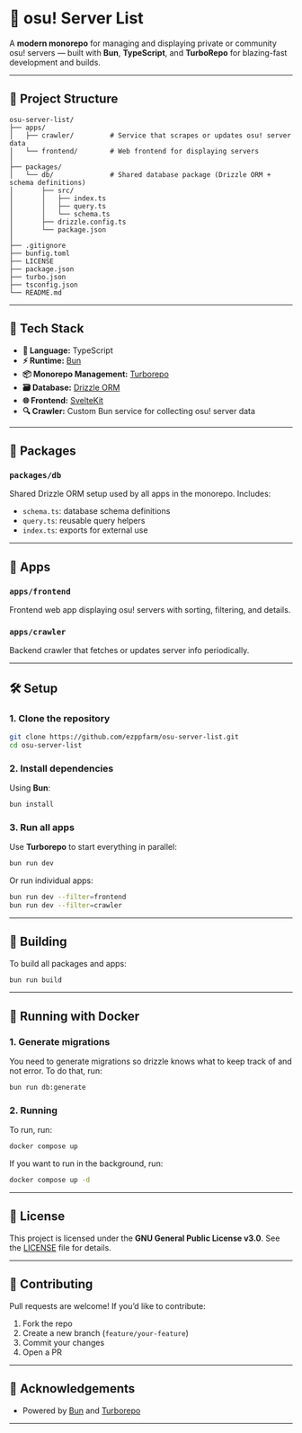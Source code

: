 # 🧭 osu! Server List

A **modern monorepo** for managing and displaying private or community osu! servers — built with **Bun**, **TypeScript**, and **TurboRepo** for blazing-fast development and builds.

---

## 📁 Project Structure

```
osu-server-list/
├── apps/
│   ├── crawler/         # Service that scrapes or updates osu! server data
│   └── frontend/        # Web frontend for displaying servers
│
├── packages/
│   └── db/              # Shared database package (Drizzle ORM + schema definitions)
│       ├── src/
│       │   ├── index.ts
│       │   ├── query.ts
│       │   └── schema.ts
│       ├── drizzle.config.ts
│       └── package.json
│
├── .gitignore
├── bunfig.toml
├── LICENSE
├── package.json
├── turbo.json
├── tsconfig.json
└── README.md
```

---

## 🚀 Tech Stack

- **🧠 Language:** TypeScript
- **⚡ Runtime:** [Bun](https://bun.sh/)
- **📦 Monorepo Management:** [Turborepo](https://turbo.build/repo)
- **🗃 Database:** [Drizzle ORM](https://orm.drizzle.team/)
- **🌐 Frontend:** [SvelteKit](https://svelte.dev/)
- **🔍 Crawler:** Custom Bun service for collecting osu! server data

---

## 🧩 Packages

### `packages/db`

Shared Drizzle ORM setup used by all apps in the monorepo.
Includes:

- `schema.ts`: database schema definitions
- `query.ts`: reusable query helpers
- `index.ts`: exports for external use

---

## 🧠 Apps

### `apps/frontend`

Frontend web app displaying osu! servers with sorting, filtering, and details.

### `apps/crawler`

Backend crawler that fetches or updates server info periodically.

---

## 🛠️ Setup

### 1. Clone the repository

```bash
git clone https://github.com/ezppfarm/osu-server-list.git
cd osu-server-list
```

### 2. Install dependencies

Using **Bun**:

```bash
bun install
```

### 3. Run all apps

Use **Turborepo** to start everything in parallel:

```bash
bun run dev
```

Or run individual apps:

```bash
bun run dev --filter=frontend
bun run dev --filter=crawler
```

---

## 🧱 Building

To build all packages and apps:

```bash
bun run build
```

---

## 🐋 Running with Docker

### 1. Generate migrations

You need to generate migrations so drizzle knows what to keep track of and not error. To do that, run:

```bash
bun run db:generate
```

### 2. Running

To run, run:

```bash
docker compose up
```

If you want to run in the background, run:

```bash
docker compose up -d
```

---

## 📜 License

This project is licensed under the **GNU General Public License v3.0**.
See the [LICENSE](./LICENSE) file for details.

---

## 🌟 Contributing

Pull requests are welcome!
If you’d like to contribute:

1. Fork the repo
2. Create a new branch (`feature/your-feature`)
3. Commit your changes
4. Open a PR

---

## 🩵 Acknowledgements

- Powered by [Bun](https://bun.sh) and [Turborepo](https://turbo.build)

---
